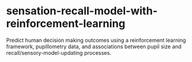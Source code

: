 # sensation-recall-model-with-reinforcement-learning
Predict human decision making outcomes using a reinforcement learning framework, pupillometry data, and associations between pupil size and recall/sensory-model-updating processes.
